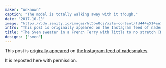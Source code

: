 ```yaml
---
maker: "unknown"
caption: "The model is totally walking away with it though."
date: "2017-10-10"
image: "https://cdn.sanity.io/images/hl5bw8cj/site-content/fd444e514ea1ec6a2e2830b0a17bbc044f18a702-683x854.jpg"
intro: "This post is originally appeared on the Instagram feed of nadesmakes ."
title: "The Sven sweater in a French Terry with little to no stretch [No traducido]"
designs: ["sven"]
---
```



This post is [originally appeared](https://www.instagram.com/p/BaBqKDtDelP/) 
on [the Instagram feed of nadesmakes](https://www.instagram.com/nadesmakes/).

It is reposted here with permission.

